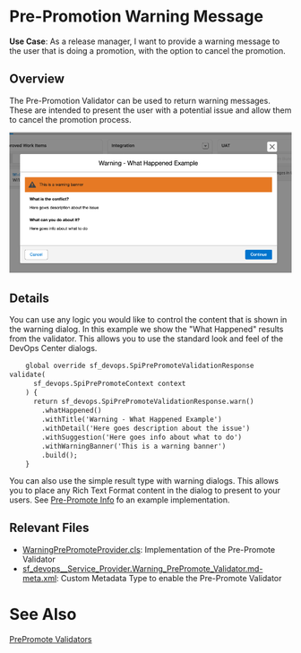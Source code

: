 # Pre-Promotion Warning Message

**Use Case**: As a release manager, I want to provide a warning message to the user that is doing a promotion, with the option to cancel the promotion.

## Overview

The Pre-Promotion Validator can be used to return warning messages. These are intended to present the user with a potential issue and allow them to cancel the promotion process.

![image](../files/warningWhatHappened.png)

## Details

You can use any logic you would like to control the content that is shown in the warning dialog. In this example we show the "What Happened" results from the validator. This allows you to use the standard look and feel of the DevOps Center dialogs.

```
    global override sf_devops.SpiPrePromoteValidationResponse validate(
      sf_devops.SpiPrePromoteContext context
    ) {
      return sf_devops.SpiPrePromoteValidationResponse.warn()
        .whatHappened()
        .withTitle('Warning - What Happened Example')
        .withDetail('Here goes description about the issue')
        .withSuggestion('Here goes info about what to do')
        .withWarningBanner('This is a warning banner')
        .build();
    }

```

You can also use the simple result type with warning dialogs. This allows you to place any Rich Text Format content in the dialog to present to your users. See [Pre-Promote Info](./PrePromoteInfo.md) fo an example implementation.

## Relevant Files

- [WarningPrePromoteProvider.cls](../../force-app/main/default/classes/prePromote/WarningPrePromoteProvider.cls): Implementation of the Pre-Promote Validator
- [sf_devops\_\_Service_Provider.Warning_PrePromote_Validator.md-meta.xml](../../force-app/main/default/customMetadata/sf_devops__Service_Provider.Warning_PrePromote_Validator.md-meta.xml): Custom Metadata Type to enable the Pre-Promote Validator

# See Also

[PrePromote Validators](../PrePromoteValidators.md)
